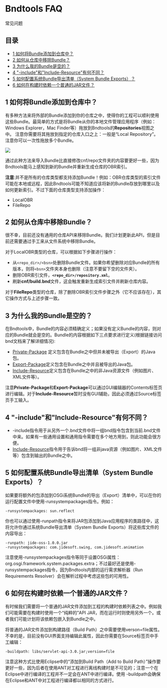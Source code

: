 # Bndtools FAQ

常见问题

## 目录

- [1 如何将Bundle添加到仓库中？](#1)
- [2 如何从仓库中移除Bundle？](#2)
- [3 为什么我的Bundle是空的？](#3)
- [4 "-include"和"Include-Resource"有何不同？](#4)
- [5 如何配置系统Bundle导出清单（System Bundle Exports）？](#5)
- [6 如何在构建时依赖一个普通的JAR文件？](#6)

<span id="1"/>

## 1 如何将Bundle添加到仓库中？

有多种方法来将外部的Bundle添加到你的仓库之中，使得你的工程可以顺利使用这些Bundle。最简单的方式是将Bundle从你的本地文件管理应用程序（例如：Windows Explorer，Mac Finder等）拖放到Bndtools的**Repositories**视图之中。
注意你需要将其拖放到指定的仓库入口之上：一般是“Local Repository”。注意你可以一次性拖放多个Bundle。

![](https://caichaowei.github.io/bndtoolscn/images/faq/faq01.png)

通过此种方法来导入Bundle比直接修改cnf/repo文件夹的内容要更好一些，因为Bndtools能马上感知到新的Bundle并重新生成仓库的OBR索引。

**注意**:并不是所有的仓库类型都支持添加Bundle！例如：OBR仓库类型的索引文件可能在本地或远程，因此Bndtools可能不知道应该将新的Bundle存放到哪里以及如何更新索引。不过下面的仓库类型支持添加操作：

- LocalOBR
- FileRepo

<span id="2"/>

## 2 如何从仓库中移除Bundle？

很不幸，目前还没有通用的仓库API来移除Bundle。我们计划更新此API，但是目前还需要通过手工来从文件系统中移除Bundle。

对于LocalOBR类型的仓库，可以根据如下步骤进行操作：

- 从`<repo_dir>/<bsn>`处删除Bundle文件。如果你希望删除对应Bundle的所有版本，则将`<bsn>`文件夹本身也删除（注意不要留下空的文件夹）。
- 删除OBR索引文件，**`<repo_dir>/repository.xml`**。
- 刷新**cnf/build.bnd**文件，这会触发重新生成索引文件并刷新仓库内容。

对于**FileRepo**类型的仓库，除了删除OBR索引文件步骤之外（它不应该存在），其它操作方式与上述步骤一致。

<span id="3"/>

## 3 为什么我的Bundle是空的？

在Bndtools中，Bundle的内容必须精确定义；如果没有定义Bundle的内容，则对应的Bundle就会是空的。Bundle的内容根据如下三点要求进行定义(根据链接访问bnd文档来了解详细情况):

- [Private-Package](http://www.aqute.biz/Bnd/Format#private-package) 定义包含在Bundle之中但并未被导出（Export）的Java包。
- [Export-Package](http://www.aqute.biz/Bnd/Format#export-package)定义包含在Bundle之中并且被导出的Java包。
- [Include-Resource](http://www.aqute.biz/Bnd/Format#include-resource)定义包含在Bundle之中的非Java资源文件（例如图片、XML文件等）。

注意**Private-Package**和**Export-Package**可以通过GUI编辑器的Contents标签页进行编辑。对于**Include-Resource**暂时没有GUI辅助，因此必须通过Source标签页手工输入。

<span id="4"/>

## 4 "-include"和"Include-Resource"有何不同？

- -include指令用于从另外一个.bnd文件中将一组bnd指令包含到当前.bnd文件中来。如果有一些通用设置和通用指令需要在多个地方用到，则此功能会很方便。
- [Include-Resource](http://www.aqute.biz/Bnd/Format#include-resource)指令用于告诉bnd将一组非java资源（例如图片、XML文件等）包含到输出的Bundle之中。

<span id="5"/>

## 5 如何配置系统Bundle导出清单（System Bundle Exports）？

如果要将额外的包添加到OSGi系统Bundle的导出（Export）清单中，可以在你的运行配置文件中使用-runsystempackages指令。例如：

    -runsystempackages: sun.reflect

你也可以通过使用-runpath指令来将JAR包添加到Java应用程序的类路径中，这将允许你通过系统Bundle导出清单（System Bundle Exports）将这些库文件的内容导出：

    -runpath: jide-oss-1.0.0.jar
    -runsystempackages: com.jidesoft.swing, com.jidesoft.animation

注意使用-runsystempackages指令等同于设置OSGi属性：org.osgi.framework.system.packages.extra；不过最好还是使用-runsystempackages指令，因为Bndtools内部的运行需求解析器（Run Requirements Resolver）会在解析过程中考虑这些包的可用性。

<span id="6"/>

## 6 如何在构建时依赖一个普通的JAR文件？

有时候我们需要将一个普通的JAR文件添加到工程的构建时依赖列表之中。例如我们可能需要在构建时使用一个“纯粹的”API JAR，而在运行时则使用另外一个。或者我们可能计划将该依赖包嵌入到Bundle之中。

将普通的JAR文件添加到构建路径（Build Path）之中需要使用verson=file属性。不幸的是，目前没有GUI界面支持编辑此属性，因此你需要在Source标签页中手工编辑：

    -buildpath: libs/servlet-api-3.0.jar;version=file

注意这种方式比使用Eclipse中的“添加到Build Path（Add to Build Path）”操作要更好一些，因为后者在使用ANT对工程进行离线构建时是不可见的；注意一个在Eclipse中进行编译的工程并不一定会在ANT中进行编译。使用 -buildpath会确保在Eclipse和ANT中对工程进行编译都以相同的方式进行。
